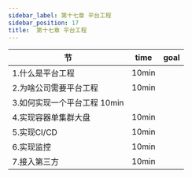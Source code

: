 ```yaml
---
sidebar_label: 第十七章 平台工程
sidebar_position: 17
title:  第十七章 平台工程
---
```


|  节   | time  | goal |
|  ----  | ----  |---- |
| 1.什么是平台工程| 10min| |
| 2.为啥公司需要平台工程| 10min| |
| 3.如何实现一个平台工程 10min| |
| 4.实现容器单集群大盘| 10min| |
| 5.实现CI/CD| 10min| |
| 6.实现监控| 10min| |
| 7.接入第三方| 10min| |

